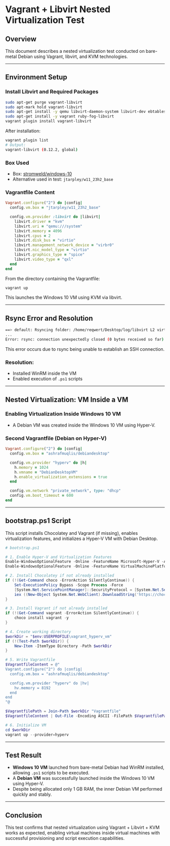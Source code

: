 # Vagrant + Libvirt Nested Virtualization Test

## Overview
This document describes a nested virtualization test conducted on bare-metal Debian using Vagrant, libvirt, and KVM technologies.

---

## Environment Setup

### Install Libvirt and Required Packages
```bash
sudo apt-get purge vagrant-libvirt
sudo apt-mark hold vagrant-libvirt
sudo apt-get install -y qemu libvirt-daemon-system libvirt-dev ebtables libguestfs-tools
sudo apt-get install -y vagrant ruby-fog-libvirt
vagrant plugin install vagrant-libvirt
```

After installation:
```bash
vagrant plugin list
# Output:
vagrant-libvirt (0.12.2, global)
```

### Box Used
- Box: [stromweld/windows-10](https://portal.cloud.hashicorp.com/vagrant/discover/stromweld/windows-10)
- Alternative used in test: `jtarpley/w11_23h2_base`

### Vagrantfile Content
```ruby
Vagrant.configure("2") do |config|
  config.vm.box = "jtarpley/w11_23h2_base"

  config.vm.provider :libvirt do |libvirt|
    libvirt.driver = "kvm"
    libvirt.uri = "qemu:///system"
    libvirt.memory = 4096
    libvirt.cpus = 2
    libvirt.disk_bus = "virtio"
    libvirt.management_network_device = "virbr0"
    libvirt.nic_model_type = "virtio"
    libvirt.graphics_type = "spice"
    libvirt.video_type = "qxl"
  end
end
```

From the directory containing the Vagrantfile:
```bash
vagrant up
```
This launches the Windows 10 VM using KVM via libvirt.

---

## Rsync Error and Resolution
```bash
==> default: Rsyncing folder: /home/reqwert/Desktop/log/libvirt L2 virtualization/ => /vagrant
...
Error: rsync: connection unexpectedly closed (0 bytes received so far) [sender]
```

This error occurs due to rsync being unable to establish an SSH connection.

### Resolution:
- Installed WinRM inside the VM
- Enabled execution of `.ps1` scripts

---

## Nested Virtualization: VM Inside a VM

### Enabling Virtualization Inside Windows 10 VM
- A Debian VM was created inside the Windows 10 VM using Hyper-V.

### Second Vagrantfile (Debian on Hyper-V)
```ruby
Vagrant.configure("2") do |config|
  config.vm.box = "ashrafmuqlis/debiandesktop"

  config.vm.provider "hyperv" do |h|
    h.memory = 1024
    h.vmname = "DebianDesktopVM"
    h.enable_virtualization_extensions = true
  end

  config.vm.network "private_network", type: "dhcp"
  config.vm.boot_timeout = 600
end
```

---

## bootstrap.ps1 Script

This script installs Chocolatey and Vagrant (if missing), enables virtualization features, and initializes a Hyper-V VM with Debian Desktop.

```powershell
# bootstrap.ps1

# 1. Enable Hyper-V and Virtualization Features
Enable-WindowsOptionalFeature -Online -FeatureName Microsoft-Hyper-V -All -NoRestart
Enable-WindowsOptionalFeature -Online -FeatureName VirtualMachinePlatform -All -NoRestart

# 2. Install Chocolatey if not already installed
if (!(Get-Command choco -ErrorAction SilentlyContinue)) {
    Set-ExecutionPolicy Bypass -Scope Process -Force
    [System.Net.ServicePointManager]::SecurityProtocol = [System.Net.SecurityProtocolType]::Tls12
    iex ((New-Object System.Net.WebClient).DownloadString('https://chocolatey.org/install.ps1'))
}

# 3. Install Vagrant if not already installed
if (!(Get-Command vagrant -ErrorAction SilentlyContinue)) {
    choco install vagrant -y
}

# 4. Create working directory
$workDir = "$env:USERPROFILE\vagrant_hyperv_vm"
if (!(Test-Path $workDir)) {
    New-Item -ItemType Directory -Path $workDir
}

# 5. Write Vagrantfile
$VagrantfileContent = @"
Vagrant.configure("2") do |config|
  config.vm.box = "ashrafmuqlis/debiandesktop"

  config.vm.provider "hyperv" do |hv|
    hv.memory = 8192
  end
end
"@

$VagrantfilePath = Join-Path $workDir "Vagrantfile"
$VagrantfileContent | Out-File -Encoding ASCII -FilePath $VagrantfilePath

# 6. Initialize VM
cd $workDir
vagrant up --provider=hyperv
```

---

## Test Result
- **Windows 10 VM** launched from bare-metal Debian had WinRM installed, allowing `.ps1` scripts to be executed.
- A **Debian VM** was successfully launched inside the Windows 10 VM using Hyper-V.
- Despite being allocated only 1 GB RAM, the inner Debian VM performed quickly and stably.

---

## Conclusion
This test confirms that nested virtualization using Vagrant + Libvirt + KVM works as expected, enabling virtual machines inside virtual machines with successful provisioning and script execution capabilities.
